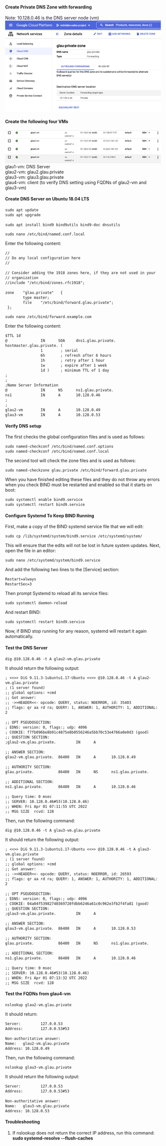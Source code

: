 #### Create Private DNS Zone with forwarding
Note: 10.128.0.46 is the DNS server node (vm)
![private dns zone](./img/private_dns_zone.png)


#### Create the following four VMs
![three VMs](./img/four_vms.png)
glau1-vm: DNS Server  
glau2-vm: glau2.glau.private  
glau3-vm: glau3.glau.private  
glau4-vm: client (to verify DNS setting using FQDNs of glau2-vm and glau3-vm)
    

#### Create DNS Server on Ubuntu 18.04 LTS
```
sudo apt update
sudo apt upgrade

sudo apt install bind9 bind9utils bind9-doc dnsutils
```
  
```
sudo nano /etc/bind/named.conf.local
```
Enter the following content:
```
//
// Do any local configuration here
//

// Consider adding the 1918 zones here, if they are not used in your
// organization
//include "/etc/bind/zones.rfc1918";

zone    "glau.private"   {
        type master;
        file    "/etc/bind/forward.glau.private";
 };
```

```
sudo nano /etc/bind/forward.example.com
```
Enter the following content:
```
$TTL 1d
@               IN      SOA     dns1.glau.private.    hostmaster.glau.private. (
                1        ; serial
                6h       ; refresh after 6 hours
                1h       ; retry after 1 hour
                1w       ; expire after 1 week
                1d )     ; minimum TTL of 1 day
;
;
;Name Server Information 
@               IN      NS      ns1.glau.private.
ns1             IN      A       10.128.0.46
;
;
glau2-vm        IN      A       10.128.0.49
glau3-vm        IN      A       10.128.0.53
```

#### Verify DNS setup
The first checks the global configuration files and is used as follows:
```
sudo named-checkconf /etc/bind/named.conf.options
sudo named-checkconf /etc/bind/named.conf.local
```

The second tool will check the zone files and is used as follows:
```
sudo named-checkzone glau.private /etc/bind/forward.glau.private 
```

When you have finished editing these files and they do not throw any errors when you check BIND must be restarted and enabled so that it starts on boot:
```
sudo systemctl enable bind9.service
sudo systemctl restart bind9.service
```

#### Configure Systemd To Keep BIND Running
First, make a copy of the BIND systemd service file that we will edit:
```
sudo cp /lib/systemd/system/bind9.service /etc/systemd/system/
```

This will ensure that the edits will not be lost in future system updates. Next, open the file in an editor:
```
sudo nano /etc/systemd/system/bind9.service
```

And add the following two lines to the [Service] section:
```
Restart=always
RestartSec=3
```

Then prompt Systemd to reload all its service files:
```
sudo systemctl daemon-reload
```

And restart BIND:
```
sudo systemctl restart bind9.service
```
Now, if BIND stop running for any reason, systemd will restart it again automatically.
  

#### Test the DNS Server
```
dig @10.128.0.46 -t A glau2-vm.glau.private
```
It should return the following output:
```
; <<>> DiG 9.11.3-1ubuntu1.17-Ubuntu <<>> @10.128.0.46 -t A glau2-vm.glau.private
; (1 server found)
;; global options: +cmd
;; Got answer:
;; ->>HEADER<<- opcode: QUERY, status: NOERROR, id: 35403
;; flags: qr aa rd ra; QUERY: 1, ANSWER: 1, AUTHORITY: 1, ADDITIONAL: 2

;; OPT PSEUDOSECTION:
; EDNS: version: 0, flags:; udp: 4096
; COOKIE: f7fb096be8b91c4875e8b0556246a5bb70c53e4766a0e0d3 (good)
;; QUESTION SECTION:
;glau2-vm.glau.private.         IN      A

;; ANSWER SECTION:
glau2-vm.glau.private.  86400   IN      A       10.128.0.49

;; AUTHORITY SECTION:
glau.private.           86400   IN      NS      ns1.glau.private.

;; ADDITIONAL SECTION:
ns1.glau.private.       86400   IN      A       10.128.0.46

;; Query time: 0 msec
;; SERVER: 10.128.0.46#53(10.128.0.46)
;; WHEN: Fri Apr 01 07:11:55 UTC 2022
;; MSG SIZE  rcvd: 128
```

Then, run the following command:
```
dig @10.128.0.46 -t A glau3-vm.glau.private
```
It should return the following output:
```
; <<>> DiG 9.11.3-1ubuntu1.17-Ubuntu <<>> @10.128.0.46 -t A glau3-vm.glau.private
; (1 server found)
;; global options: +cmd
;; Got answer:
;; ->>HEADER<<- opcode: QUERY, status: NOERROR, id: 26593
;; flags: qr aa rd ra; QUERY: 1, ANSWER: 1, AUTHORITY: 1, ADDITIONAL: 2

;; OPT PSEUDOSECTION:
; EDNS: version: 0, flags:; udp: 4096
; COOKIE: 04a04f53982740369720fdbb6246a61c0c962e3fb2f4fa81 (good)
;; QUESTION SECTION:
;glau3-vm.glau.private.         IN      A

;; ANSWER SECTION:
glau3-vm.glau.private.  86400   IN      A       10.128.0.53

;; AUTHORITY SECTION:
glau.private.           86400   IN      NS      ns1.glau.private.

;; ADDITIONAL SECTION:
ns1.glau.private.       86400   IN      A       10.128.0.46

;; Query time: 0 msec
;; SERVER: 10.128.0.46#53(10.128.0.46)
;; WHEN: Fri Apr 01 07:13:32 UTC 2022
;; MSG SIZE  rcvd: 128
```


#### Test the FQDNs from glau4-vm
```
nslookup glau2-vm.glau.private
```
It should return:
```
Server:         127.0.0.53
Address:        127.0.0.53#53

Non-authoritative answer:
Name:   glau2-vm.glau.private
Address: 10.128.0.49
```
  
Then, run the following command:
```
nslookup glau3-vm.glau.private
```
It should return the following output:
```
Server:         127.0.0.53
Address:        127.0.0.53#53

Non-authoritative answer:
Name:   glau3-vm.glau.private
Address: 10.128.0.53
```


#### Troubleshooting
1. If nslookup does not return the correct IP address, run this command: **sudo systemd-resolve --flush-caches**

